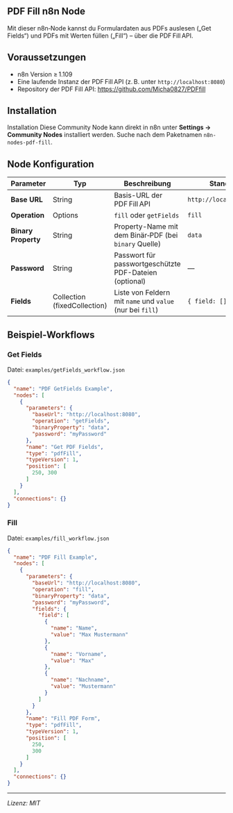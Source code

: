 ## PDF Fill n8n Node

Mit dieser n8n‑Node kannst du Formulardaten aus PDFs auslesen („Get Fields“) und PDFs mit Werten füllen („Fill“) – über die PDF Fill API.

## Voraussetzungen

- n8n Version ≥ 1.109  
- Eine laufende Instanz der PDF Fill API (z. B. unter `http://localhost:8080`)
- Repository der PDF Fill API: https://github.com/Micha0827/PDFfill

## Installation

Installation
Diese Community Node kann direkt in n8n unter **Settings → Community Nodes** installiert werden. Suche nach dem Paketnamen `n8n-nodes-pdf-fill`.

## Node Konfiguration

| Parameter        | Typ      | Beschreibung                                           | Standard                   |
| ---------------- | -------- | ------------------------------------------------------ | -------------------------- |
| **Base URL**     | String   | Basis-URL der PDF Fill API                             | `http://localhost:8080`    |
| **Operation**    | Options  | `fill` oder `getFields`                                | `fill`                     |
| **Binary Property** | String | Property-Name mit dem Binär‑PDF (bei `binary` Quelle)  | `data`                     |
| **Password**     | String   | Passwort für passwortgeschützte PDF-Dateien (optional) | —                          |
| **Fields**       | Collection (fixedCollection) | Liste von Feldern mit `name` und `value` (nur bei `fill`)         | `{ field: [] }`           |

## Beispiel‑Workflows

### Get Fields

Datei: `examples/getFields_workflow.json`
```json
{
  "name": "PDF GetFields Example",
  "nodes": [
    {
      "parameters": {
        "baseUrl": "http://localhost:8080",
        "operation": "getFields",
        "binaryProperty": "data",
        "password": "myPassword"
      },
      "name": "Get PDF Fields",
      "type": "pdfFill",
      "typeVersion": 1,
      "position": [
        250, 300
      ]
    }
  ],
  "connections": {}
}
```

### Fill

Datei: `examples/fill_workflow.json`
```json
{
  "name": "PDF Fill Example",
  "nodes": [
    {
      "parameters": {
        "baseUrl": "http://localhost:8080",
        "operation": "fill",
        "binaryProperty": "data",
        "password": "myPassword",
        "fields": {
          "field": [
            {
              "name": "Name",
              "value": "Max Mustermann"
            },
            {
              "name": "Vorname",
              "value": "Max"
            },
            {
              "name": "Nachname",
              "value": "Mustermann"
            }
          ]
        }
      },
      "name": "Fill PDF Form",
      "type": "pdfFill",
      "typeVersion": 1,
      "position": [
        250,
        300
      ]
    }
  ],
  "connections": {}
}
```

---

*Lizenz: MIT*
